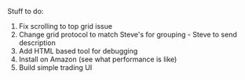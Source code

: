 Stuff to do:

1) Fix scrolling to top grid issue
2) Change grid protocol to match Steve's for grouping - Steve to send description
3) Add HTML based tool for debugging
4) Install on Amazon (see what performance is like)
5) Build simple trading UI
